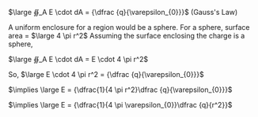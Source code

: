 $\large ∯_A E \cdot dA = {\dfrac {q}{\varepsilon_{0}}}$ (Gauss's Law)

A uniform enclosure for a region would be a sphere.
For a sphere, surface area = $\large 4 \pi r^2$
Assuming the surface enclosing the charge is a sphere,

$\large ∯_A E \cdot dA = E \cdot 4 \pi r^2$

So,
$\large E \cdot 4 \pi r^2 = {\dfrac {q}{\varepsilon_{0}}}$

$\implies \large E = {\dfrac{1}{4 \pi r^2}\dfrac {q}{\varepsilon_{0}}}$

$\implies \large E = {\dfrac{1}{4 \pi \varepsilon_{0}}\dfrac {q}{r^2}}$
